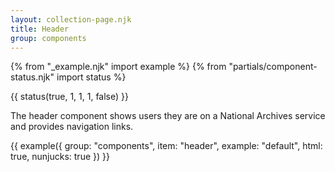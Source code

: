 ```yaml
---
layout: collection-page.njk
title: Header
group: components
---
```


{% from "_example.njk" import example %}
{% from "partials/component-status.njk" import status %}

{{ status(true, 1, 1, 1, false) }}

The header component shows users they are on a National Archives service and provides navigation links.

{{ example({ group: "components", item: "header", example: "default", html: true, nunjucks: true }) }}
